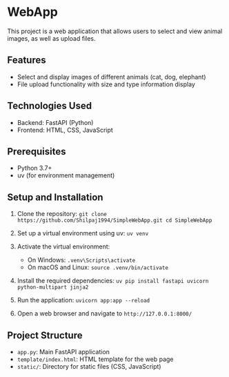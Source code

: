# WebApp

This project is a web application that allows users to select and view animal images, as well as upload files. 

## Features

- Select and display images of different animals (cat, dog, elephant)
- File upload functionality with size and type information display

## Technologies Used

- Backend: FastAPI (Python)
- Frontend: HTML, CSS, JavaScript

## Prerequisites

- Python 3.7+
- uv (for environment management)

## Setup and Installation

1. Clone the repository:   ```
   git clone https://github.com/Shilpaj1994/SimpleWebApp.git
   cd SimpleWebApp   ```

2. Set up a virtual environment using uv:   ```
   uv venv   ```

3. Activate the virtual environment:
   - On Windows:     ```
     .venv\Scripts\activate     ```
   - On macOS and Linux:     ```
     source .venv/bin/activate     ```

4. Install the required dependencies:   ```
   uv pip install fastapi uvicorn python-multipart jinja2   ```

5. Run the application:   ```
   uvicorn app:app --reload   ```

6. Open a web browser and navigate to `http://127.0.0.1:8000/`


## Project Structure

- `app.py`: Main FastAPI application
- `template/index.html`: HTML template for the web page
- `static/`: Directory for static files (CSS, JavaScript)

